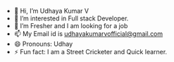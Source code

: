 - 👋 Hi, I’m Udhaya Kumar V
- 👀 I’m interested in Full stack Developer.
- 🌱 I’m Fresher and I am looking for a job
- 📫 My Email id is udhayakumarvofficial@gmail.com
- 😄 Pronouns: Udhay
- ⚡ Fun fact: I am a Street Cricketer and Quick learner.

<!---
Udhaya7079/Udhaya7079 is a ✨ special ✨ repository because its `README.md` (this file) appears on your GitHub profile.
You can click the Preview link to take a look at your changes.
--->
